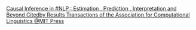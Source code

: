 [Causal Inference in #NLP : Estimation , Prediction , Interpretation and Beyond   Citedby Results   Transactions of the Association for Computational Linguistics   @MIT Press](https://qi.tc/qi/114437)
